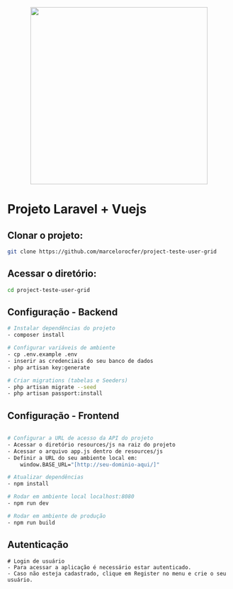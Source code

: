 <p align="center"><a href="https://laravel.com" target="_blank"><img src="https://raw.githubusercontent.com/laravel/art/master/logo-lockup/5%20SVG/2%20CMYK/1%20Full%20Color/laravel-logolockup-cmyk-red.svg" width="400"></a></p>


# Projeto Laravel + Vuejs

## Clonar o projeto:

``` bash
git clone https://github.com/marcelorocfer/project-teste-user-grid
``` 

## Acessar o diretório:

``` bash
cd project-teste-user-grid
``` 
## Configuração - Backend

``` bash
# Instalar dependências do projeto
- composer install

# Configurar variáveis de ambiente
- cp .env.example .env
- inserir as credenciais do seu banco de dados
- php artisan key:generate

# Criar migrations (tabelas e Seeders)
- php artisan migrate --seed
- php artisan passport:install
``` 
## Configuração - Frontend
``` bash

# Configurar a URL de acesso da API do projeto
- Acessar o diretório resources/js na raiz do projeto
- Acessar o arquivo app.js dentro de resources/js
- Definir a URL do seu ambiente local em:  
    window.BASE_URL="[http://seu-dominio-aqui/]"

# Atualizar dependências
- npm install

# Rodar em ambiente local localhost:8080
- npm run dev

# Rodar em ambiente de produção
- npm run build
``` 
## Autenticação
```
# Login de usuário
- Para acessar a aplicação é necessário estar autenticado.
- Caso não esteja cadastrado, clique em Register no menu e crie o seu usuário.
```
